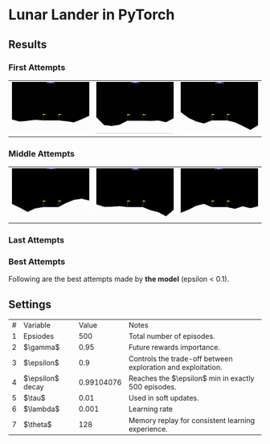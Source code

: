 # Lunar Lander in PyTorch

## Results

### First Attempts

<table align="center">
  <tr>
    <td><img src="./art/episode-0.gif" width="250"></td>
    <td><img src="./art/episode-1.gif" width="250"></td>
    <td><img src="./art/episode-2.gif" width="250"></td>
  </tr>
</table>

### Middle Attempts

<table align="center">
  <tr>
    <td><img src="./art/episode-249.gif" width="250"></td>
    <td><img src="./art/episode-250.gif" width="250"></td>
    <td><img src="./art/episode-251.gif" width="250"></td>
  </tr>
</table>

### Last Attempts

### Best Attempts

Following are the best attempts made by **the model** (epsilon < 0.1).

## Settings

<table>
    <tr>
        <td>#</td>
        <td>Variable</td>
        <td>Value</td>
        <td>Notes</td>
    </tr>
    <tr>
        <td>1</td>
        <td>Epsiodes</td>
        <td>500</td>
        <td>Total number of episodes.</td>
    </tr>
    <tr>
        <td>2</td>
        <td>$\gamma$</td>
        <td>0.95</td>
        <td>Future rewards importance.</td>
    </tr>
    <tr>
        <td>3</td>
        <td>$\epsilon$</td>
        <td>0.9</td>
        <td>Controls the trade-off between exploration and exploitation.</td>
    </tr>
    <tr>
        <td>4</td>
        <td>$\epsilon$ decay</td>
        <td>0.99104076</td>
        <td>Reaches the $\epsilon$ min in exactly 500 episodes.</td>
    </tr>
    <tr>
        <td>5</td>
        <td>$\tau$</td>
        <td>0.01</td>
        <td>Used in soft updates.</td>
    </tr>
    <tr>
        <td>6</td>
        <td>$\lambda$</td>
        <td>0.001</td>
        <td>Learning rate</td>
    </tr>
    <tr>
        <td>7</td>
        <td>$\theta$</td>
        <td>128</td>
        <td>Memory replay for consistent learning experience.</td>
    </tr>
</table>
